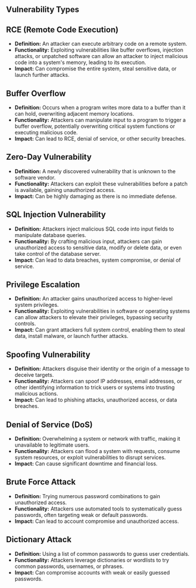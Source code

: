 ## Vulnerability Types

## RCE (Remote Code Execution)
- **Definition:** An attacker can execute arbitrary code on a remote system.
- **Functionality:** Exploiting vulnerabilities like buffer overflows, injection attacks, or unpatched software can allow an attacker to inject malicious code into a system's memory, leading to its execution.
- **Impact:** Can compromise the entire system, steal sensitive data, or launch further attacks.

## Buffer Overflow
- **Definition:** Occurs when a program writes more data to a buffer than it can hold, overwriting adjacent memory locations.
- **Functionality:** Attackers can manipulate input to a program to trigger a buffer overflow, potentially overwriting critical system functions or executing malicious code.
- **Impact:** Can lead to RCE, denial of service, or other security breaches.

## Zero-Day Vulnerability
- **Definition:** A newly discovered vulnerability that is unknown to the software vendor.
- **Functionality:** Attackers can exploit these vulnerabilities before a patch is available, gaining unauthorized access.
- **Impact:** Can be highly damaging as there is no immediate defense.

## SQL Injection Vulnerability
- **Definition:** Attackers inject malicious SQL code into input fields to manipulate database queries.
- **Functionality:** By crafting malicious input, attackers can gain unauthorized access to sensitive data, modify or delete data, or even take control of the database server.
- **Impact:** Can lead to data breaches, system compromise, or denial of service.

## Privilege Escalation
- **Definition:** An attacker gains unauthorized access to higher-level system privileges.
- **Functionality:** Exploiting vulnerabilities in software or operating systems can allow attackers to elevate their privileges, bypassing security controls.
- **Impact:** Can grant attackers full system control, enabling them to steal data, install malware, or launch further attacks.

## Spoofing Vulnerability
- **Definition:** Attackers disguise their identity or the origin of a message to deceive targets.
- **Functionality:** Attackers can spoof IP addresses, email addresses, or other identifying information to trick users or systems into trusting malicious actions.
- **Impact:** Can lead to phishing attacks, unauthorized access, or data breaches.

 ## Denial of Service (DoS)
- **Definition:** Overwhelming a system or network with traffic, making it unavailable to legitimate users.
- **Functionality:** Attackers can flood a system with requests, consume system resources, or exploit vulnerabilities to disrupt services.
- **Impact:** Can cause significant downtime and financial loss.

## Brute Force Attack
- **Definition:** Trying numerous password combinations to gain unauthorized access.
- **Functionality:** Attackers use automated tools to systematically guess passwords, often targeting weak or default passwords.
- **Impact:** Can lead to account compromise and unauthorized access.

 ## Dictionary Attack
- **Definition:** Using a list of common passwords to guess user credentials.
- **Functionality:** Attackers leverage dictionaries or wordlists to try common passwords, usernames, or phrases.
- **Impact:** Can compromise accounts with weak or easily guessed passwords.
